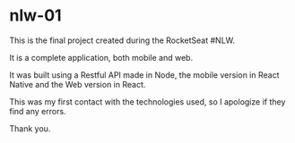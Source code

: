 # nlw-01

This is the final project created during the RocketSeat #NLW.

It is a complete application, both mobile and web.

It was built using a Restful API made in Node, the mobile version in React Native and the Web version in React.

This was my first contact with the technologies used, so I apologize if they find any errors.

Thank you.
